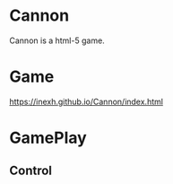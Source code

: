 # Cannon

Cannon is a html-5 game.

# Game
https://inexh.github.io/Cannon/index.html

# GamePlay
## Control